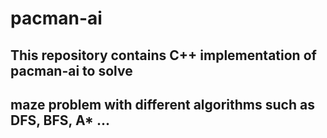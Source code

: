 # pacman-ai 
## This repository contains C++ implementation of pacman-ai to solve
## maze problem with different algorithms such as DFS, BFS, A* ...
